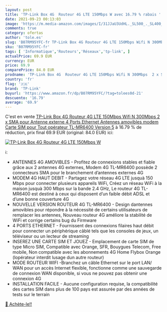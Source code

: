 ```yaml
---
layout: post
title: 'TP-Link Box 4G  Routeur 4G LTE 150Mbps W avec 16.79 % rabais '
date: 2021-09-23 00:13:03
image: 'https://m.media-amazon.com/images/I/31JJaU3UdHL._SL500_._SL400_.jpg'
comments: true
category: ofertas
author: 'tole.es'
slug: 'B07RM95YFC-fr TP-Link Box 4G Routeur 4G LTE 150Mbps Wifi N 300Mbps 2 x...'
sku: 'B07RM95YFC-fr'
tags: [ 'Informatique','Routeurs','Réseaux','tp-link', ]
actualPrice: 69.9 EUR
currency: EUR
price: 69.9
comparePrice: 84.0 EUR
prodname: 'TP-Link Box 4G  Routeur 4G LTE 150Mbps Wifi N 300Mbps  2 x SMA pour Antenne externe  4 Ports Ethernet  Antennes amovibles  modem Carte SIM pour Tout opérateur  TL-MR6400   Version 5'
country: 'fr'
flag: '🇫🇷'
brand: 'TP-Link'
buyurl: 'https://www.amazon.fr/dp/B07RM95YFC/?tag=tolees0d-21'
descuento: '16.79'
average: '69.9'
---
```


C'est en vente [TP-Link Box 4G  Routeur 4G LTE 150Mbps Wifi N 300Mbps  2 x SMA pour Antenne externe  4 Ports Ethernet  Antennes amovibles  modem Carte SIM pour Tout opérateur  TL-MR6400   Version 5](https://www.amazon.fr/dp/B07RM95YFC/?tag=tolees0d-21)  à  16.79 % de réduction, prix final  69.9 EUR (original: 84.0 EUR) ici:

[![TP-Link Box 4G  Routeur 4G LTE 150Mbps W](https://m.media-amazon.com/images/I/31JJaU3UdHL._SL500_._SL400_.jpg)](https://www.amazon.fr/dp/B07RM95YFC/?tag=tolees0d-21)

ℹ️:

- ANTENNES 4G AMOVIBLES - Profitez de connexions stables et fiable grâce aux 2 antennes 4G externes, Modem 4G TL-MR6400 possède 2 connecteurs SMA pour le branchement d’antennes externes 4G
- MODEM 4G HAUT DEBIT - Partagez votre réseau 4G LTE jusquà 150 Mbps pour connecter plusieurs appareils WiFi, Créez un réseau WiFi à la maison jusquà 300 Mbps sur la bande 2.4 GHz, Le routeur 4G TL-MR6400 est destiné à ceux qui disposent d’un faible débit ADSL et d’une bonne couverture 4G
- NOUVELLE VERSION ROUTEUR 4G TL-MR6400 - Design dantennes amovibles pour répondre à la nécessité de certains utilisateurs de remplacer les antennes, Nouveau routeur 4G améliore la stabilité de WiFi et corrige certains bug du Firmware
- 4 PORTS ETHERNET - Fournissent des connexions filaires haut débit pour connecter un périphérique câblé tels que les consoles de jeux, un téléviseur ou un lecteur de streaming
- INSEREZ UNE CARTE SIM ET JOUEZ - Emplacement de carte SIM de type Micro SIM, Compatible avec Orange, SFR, Bouygues Telecom, Free mobile, Non compatible avec les abonnements 4G Home Flybox Orange (lopérateur interdit lusage dun autre routeur)
- MODE ROUTEUR WIFI -Branchez un câble Ethernet sur le port LAN/ WAN pour un accès Internet flexible, fonctionne comme une sauvegarde de connexion WAN disponible, si vous ne pouvez pas obtenir une connexion 4G
- INSTALLATION FACILE - Aucune configuration requise, la compatibilité des cartes SIM dans plus de 100 pays est assurée par des années de tests sur le terrain

[🛒 Achète-le!!](https://www.amazon.fr/dp/B07RM95YFC/?tag=tolees0d-21)
